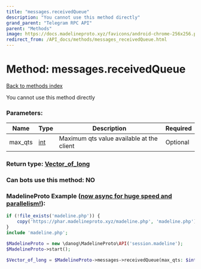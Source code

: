 ```yaml
---
title: "messages.receivedQueue"
description: "You cannot use this method directly"
grand_parent: "Telegram RPC API"
parent: "Methods"
image: https://docs.madelineproto.xyz/favicons/android-chrome-256x256.png
redirect_from: /API_docs/methods/messages_receivedQueue.html
---
```

# Method: messages.receivedQueue
[Back to methods index](index.html)



You cannot use this method directly

### Parameters:

| Name     |    Type       | Description | Required |
|----------|---------------|-------------|----------|
|max\_qts|[int](/API_docs/types/int.html) | Maximum qts value available at the client | Optional|


### Return type: [Vector\_of\_long](/API_docs/types/long.html)

### Can bots use this method: **NO**


### MadelineProto Example ([now async for huge speed and parallelism!](https://docs.madelineproto.xyz/docs/ASYNC.html)):


```php
if (!file_exists('madeline.php')) {
    copy('https://phar.madelineproto.xyz/madeline.php', 'madeline.php');
}
include 'madeline.php';

$MadelineProto = new \danog\MadelineProto\API('session.madeline');
$MadelineProto->start();

$Vector_of_long = $MadelineProto->messages->receivedQueue(max_qts: $int, );
```

